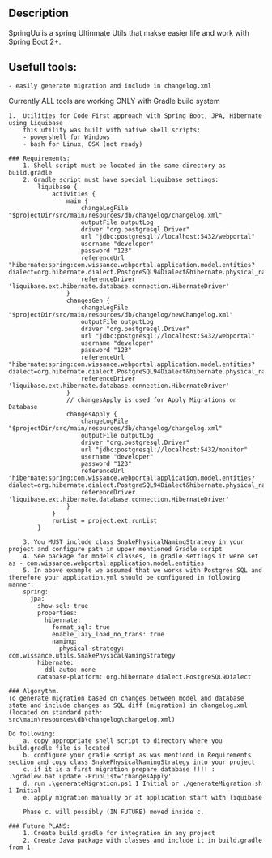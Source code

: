 ## Description
   SpringUu is a spring Ultinmate Utils that makse easier life and work with Spring Boot 2+.

## Usefull tools:
    - easily generate migration and include in changelog.xml

Currently ALL tools are working ONLY with Gradle build system

    1.  Utilities for Code First approach with Spring Boot, JPA, Hibernate using Liquibase
        this utility was built with native shell scripts:
        - powershell for Windows
        - bash for Linux, OSX (not ready)

    ### Requirements:
        1. Shell script must be located in the same directory as build.gradle
        2. Gradle script must have special liquibase settings:
            liquibase {
                activities {
                    main {
                        changeLogFile "$projectDir/src/main/resources/db/changelog/changelog.xml"
                        outputFile outputLog
                        driver "org.postgresql.Driver"
                        url "jdbc:postgresql://localhost:5432/webportal"
                        username "developer"
                        password "123"
                        referenceUrl "hibernate:spring:com.wissance.webportal.application.model.entities?dialect=org.hibernate.dialect.PostgreSQL94Dialect&hibernate.physical_naming_strategy=com.wissance.utils.SnakePhysicalNamingStrategy"
                        referenceDriver 'liquibase.ext.hibernate.database.connection.HibernateDriver'
                    }
                    changesGen {
                        changeLogFile "$projectDir/src/main/resources/db/changelog/newChangelog.xml"
                        outputFile outputLog
                        driver "org.postgresql.Driver"
                        url "jdbc:postgresql://localhost:5432/webportal"
                        username "developer"
                        password "123"
                        referenceUrl "hibernate:spring:com.wissance.webportal.application.model.entities?dialect=org.hibernate.dialect.PostgreSQL94Dialect&hibernate.physical_naming_strategy=com.wissance.utils.SnakePhysicalNamingStrategy"
                        referenceDriver 'liquibase.ext.hibernate.database.connection.HibernateDriver'
                    }
                    // changesApply is used for Apply Migrations on Database
                    changesApply {
                        changeLogFile "$projectDir/src/main/resources/db/changelog/changelog.xml"
                        outputFile outputLog
                        driver "org.postgresql.Driver"
                        url "jdbc:postgresql://localhost:5432/monitor"
                        username "developer"
                        password "123"
                        referenceUrl "hibernate:spring:com.wissance.webportal.application.model.entities?dialect=org.hibernate.dialect.PostgreSQL94Dialect&hibernate.physical_naming_strategy=com.wissance.utils.SnakePhysicalNamingStrategy"
                        referenceDriver 'liquibase.ext.hibernate.database.connection.HibernateDriver'
                    }
                }
                runList = project.ext.runList
            }

        3. You MUST include class SnakePhysicalNamingStrategy in your project and configure path in upper mentioned Gradle script
        4. See package for models classes, in gradle settings it were set as - com.wissance.webportal.application.model.entities
        5. In above example we assumed that we works with Postgres SQL and therefore your application.yml should be configured in following manner:
        spring:
          jpa:
            show-sql: true
            properties:
              hibernate:
                format_sql: true
                enable_lazy_load_no_trans: true
                naming:
                  physical-strategy: com.wissance.utils.SnakePhysicalNamingStrategy
            hibernate:
              ddl-auto: none
            database-platform: org.hibernate.dialect.PostgreSQL9Dialect
    
    ### Algorythm.
    To generate migration based on changes between model and database state and include changes as SQL diff (migration) in changelog.xml (located on standard path: src\main\resources\db\changelog\changelog.xml)
    
    Do following:
        a. copy appropriate shell script to directory where you build.gradle file is located
        b. configure your gradle script as was mentiond in Requirements section and copy class SnakePhysicalNamingStrategy into your project
        c. if it is a first migration prepare database !!!! : .\gradlew.bat update -PrunList='changesApply'
        d. run .\generateMigration.ps1 1 Initial or ./generateMigration.sh 1 Initial
        e. apply migration manually or at application start with liquibase

        Phase c. will possibly (IN FUTURE) moved inside c.

    ### Future PLANS:
        1. Create build.gradle for integration in any project
        2. Create Java package with classes and include it in build.gradle from 1.
